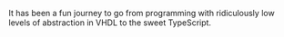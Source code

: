 It has been a fun journey to go from programming with ridiculously low levels of abstraction in VHDL to the sweet TypeScript.
